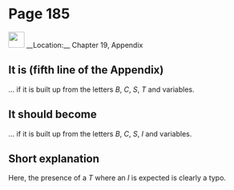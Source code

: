 # Page 185

<img src="/pictures/correction_yellow.svg" width="32px"/>
__Location:__ Chapter 19, Appendix

## It is (fifth line of the Appendix)

... if it is built up from the letters $B$, $C$, $S$, $T$ and variables.

## It should become

... if it is built up from the letters $B$, $C$, $S$, $I$ and variables.

## Short explanation

Here, the presence of a $T$ where an $I$ is expected is clearly a typo.
